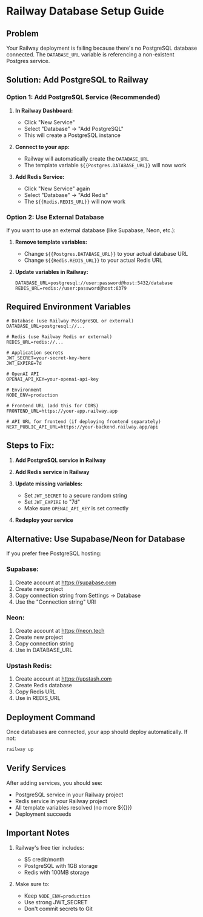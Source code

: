 # Railway Database Setup Guide

## Problem
Your Railway deployment is failing because there's no PostgreSQL database connected. The `DATABASE_URL` variable is referencing a non-existent Postgres service.

## Solution: Add PostgreSQL to Railway

### Option 1: Add PostgreSQL Service (Recommended)

1. **In Railway Dashboard:**
   - Click "New Service" 
   - Select "Database" → "Add PostgreSQL"
   - This will create a PostgreSQL instance

2. **Connect to your app:**
   - Railway will automatically create the `DATABASE_URL` 
   - The template variable `${{Postgres.DATABASE_URL}}` will now work

3. **Add Redis Service:**
   - Click "New Service" again
   - Select "Database" → "Add Redis"
   - The `${{Redis.REDIS_URL}}` will now work

### Option 2: Use External Database

If you want to use an external database (like Supabase, Neon, etc.):

1. **Remove template variables:**
   - Change `${{Postgres.DATABASE_URL}}` to your actual database URL
   - Change `${{Redis.REDIS_URL}}` to your actual Redis URL

2. **Update variables in Railway:**
   ```
   DATABASE_URL=postgresql://user:password@host:5432/database
   REDIS_URL=redis://user:password@host:6379
   ```

## Required Environment Variables

```env
# Database (use Railway PostgreSQL or external)
DATABASE_URL=postgresql://...

# Redis (use Railway Redis or external) 
REDIS_URL=redis://...

# Application secrets
JWT_SECRET=your-secret-key-here
JWT_EXPIRE=7d

# OpenAI API
OPENAI_API_KEY=your-openai-api-key

# Environment
NODE_ENV=production

# Frontend URL (add this for CORS)
FRONTEND_URL=https://your-app.railway.app

# API URL for frontend (if deploying frontend separately)
NEXT_PUBLIC_API_URL=https://your-backend.railway.app/api
```

## Steps to Fix:

1. **Add PostgreSQL service in Railway**
2. **Add Redis service in Railway**
3. **Update missing variables:**
   - Set `JWT_SECRET` to a secure random string
   - Set `JWT_EXPIRE` to "7d"
   - Make sure `OPENAI_API_KEY` is set correctly

4. **Redeploy your service**

## Alternative: Use Supabase/Neon for Database

If you prefer free PostgreSQL hosting:

### Supabase:
1. Create account at https://supabase.com
2. Create new project
3. Copy connection string from Settings → Database
4. Use the "Connection string" URI

### Neon:
1. Create account at https://neon.tech
2. Create new project
3. Copy connection string
4. Use in DATABASE_URL

### Upstash Redis:
1. Create account at https://upstash.com
2. Create Redis database
3. Copy Redis URL
4. Use in REDIS_URL

## Deployment Command

Once databases are connected, your app should deploy automatically. If not:

```bash
railway up
```

## Verify Services

After adding services, you should see:
- PostgreSQL service in your Railway project
- Redis service in your Railway project
- All template variables resolved (no more ${{}})
- Deployment succeeds

## Important Notes

1. Railway's free tier includes:
   - $5 credit/month
   - PostgreSQL with 1GB storage
   - Redis with 100MB storage

2. Make sure to:
   - Keep `NODE_ENV=production`
   - Use strong JWT_SECRET
   - Don't commit secrets to Git